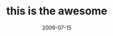 ---
layout: base.njk
title : 'this is the awesome' 
view_title : 'this is the awesome' 
year : '2009' 
date : '2009-07-15' 
img_file : '/drawing/thisistheawesome.png' 
html_file : 'thisistheawesome' 
next_html : 'iamnotinterestedinanyequilibrium.html' 
year_order : '210' 
permalink : "title/{{html_file}}.html"
---